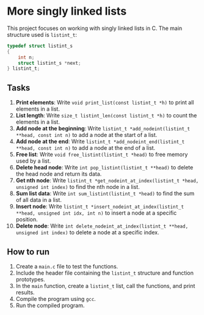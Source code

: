 # More singly linked lists

This project focuses on working with singly linked lists in C. The main structure used is `listint_t`:

```c
typedef struct listint_s
{
    int n;
    struct listint_s *next;
} listint_t;
```

## Tasks

1. **Print elements**: Write `void print_list(const listint_t *h)` to print all elements in a list.
2. **List length**: Write `size_t listint_len(const listint_t *h)` to count the elements in a list.
3. **Add node at the beginning**: Write `listint_t *add_nodeint(listint_t **head, const int n)` to add a node at the start of a list.
4. **Add node at the end**: Write `listint_t *add_nodeint_end(listint_t **head, const int n)` to add a node at the end of a list.
5. **Free list**: Write `void free_listint(listint_t *head)` to free memory used by a list.
6. **Delete head node**: Write `int pop_listint(listint_t **head)` to delete the head node and return its data.
7. **Get nth node**: Write `listint_t *get_nodeint_at_index(listint_t *head, unsigned int index)` to find the nth node in a list.
8. **Sum list data**: Write `int sum_listint(listint_t *head)` to find the sum of all data in a list.
9. **Insert node**: Write `listint_t *insert_nodeint_at_index(listint_t **head, unsigned int idx, int n)` to insert a node at a specific position.
10. **Delete node**: Write `int delete_nodeint_at_index(listint_t **head, unsigned int index)` to delete a node at a specific index.

## How to run

1. Create a `main.c` file to test the functions.
2. Include the header file containing the `listint_t` structure and function prototypes.
3. In the `main` function, create a `listint_t` list, call the functions, and print results.
4. Compile the program using `gcc`.
5. Run the compiled program.

